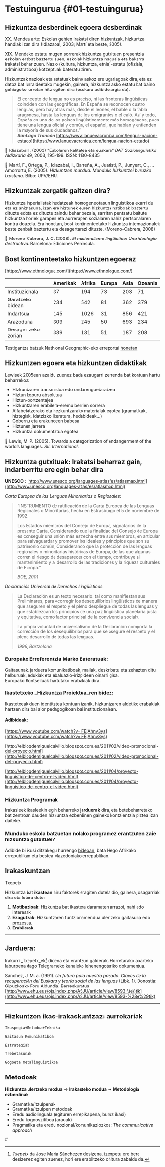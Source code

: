 # Testuingurua {#01-testuingurua}

## Hizkuntza desberdinek egoera desberdinak

XX. Mendea arte: Eskolan gehien irakatsi diren hizkuntzak, hizkuntza handiak izan dira \(Idiazabal, 2003; Martí eta beste, 2005\).

XIX. Mendeko estatu mugen sorrerak hizkuntza gutxituen presentzia eskolan erabat baztertu zuen, eskolak hizkuntza nagusia eta bakarra irakatsI behar zuen. Nazio \(kultura, hizkuntza, etnia\)-estatu \(ofiziala, administratiboa\) kotzeptuak bateratu ziren.

Hizkuntzak nazioak eta estatuak baino askoz ere ugariagoak dira, eta ez datoz bat lurraldeetako mugekin, gainera, hizkuntza asko estatu bat baino gehiagoko lurretan hitz egiten dira \(euskara adibide argia da\).

> El concepto de lengua no es preciso, ni las fronteras lingüísticas coinciden con las geográficas. En España se reconocen cuatro lenguas, pero hay otras más, desde el leonés, el bable o la fabla aragonesa, hasta las lenguas de los emigrantes o el caló. Así y todo, España es uno de los países lingüísticamente más homogéneos, pues tiene una lengua oficial y común, el español, que hablan y entienden la mayoría de sus ciudadanos.”  
> _**Santiago Trancón**_ [https://www.lanuevacronica.com/lengua-nacion-estado](https://www.lanuevacronica.com/lengua-nacion-estado)

:book: Idiazabal I. \(2003\) "Eskolaren kalitatea eta euskara" _BAT Soziolinguistika Aldizkaria_ 49,  2003, 195-199. ISSN: 1130-8435

:book: Martí, F., Ortega, P., Idiazabal, I., Barreña, A., Juaristi, P., Junyent, C., … Amorrortu, E. \(2005\). _Hizkuntzen mundua. Munduko hizkuntzei buruzko txostena_. Bilbo: UPV/EHU.

## Hizkuntzak zergatik galtzen dira?

Hizkuntza inperialistak hedatzeak homogeneotasun linguistikoa ekarri du eta ez aniztasuna, izan ere hiztunek euren hizkuntza natiboak baztertu dituzte edota ez dituzte zaindu behar bezala, sarritan pentsatu baitute hizkuntza horiek garapen eta aurrerapen sozialaren nahiz pertsonalaren kontra doazela. Era honetan, bost kontinenteetako hizkuntza internazionalek beste zenbait baztertu eta desagertarazi dituzte.  \(Moreno-Cabrera, 2008\)

:book:  Moreno-Cabrera, J. C. \(2008\). _El nacionalismo lingüístico: Una ideología destructiva_. Barcelona: Ediciones Península.

## Bost kontinenteetako hizkuntzen egoeraz

[https://www.ethnologue.com/](https://www.ethnologue.com/)

|  | Amerikak | Afrika | Europa | Asia | Ozeania |
| --- | --- | --- | --- | --- | --- |
| Instituzionala | 37 | 194 | 73 | 203 | 71 |
| Garatzeko bidean | 234 | 542 | 81 | 362 | 379 |
| Indartsua | 145 | 1026 | 31 | 856 | 421 |
| Arazoduna | 309 | 245 | 50 | 693 | 234 |
| Desagertzeko zorian | 339 | 131 | 51 | 187 | 208 |

Testigantza batzuk Nathional Geographic-eko erreportai [honetan](http://www.nationalgeographic.com.es/mundo-ng/grandes-reportajes/lenguas-peligro-extincion_6174/26)

## Hizkuntzen egoera eta hizkuntzen didaktikak

Lewisek 2005ean azaldu zuenez bada ezaugarri zerrenda bat kontuan hartu beharrekoa:

* Hizkuntzaren transmisioa edo ondorengoetaratzea
* Hiztun kopuru absolutua
* Hiztun-portzentajea
* Hizkuntzaren erabilera-eremu berrien sorrera
* Alfabetatzerako eta hezkuntzarako materialak egotea \(gramatikak, hiztegiak, idatzizko literatura, hedabideak…\)
* Gobernu eta erakundeen babesa
* Hiztunen jarrera
* Hizkuntza dokumentatua egotea

:book:   Lewis, M. P. \(2005\). Towards a categorization of endangerment of the world’s languages. _SIL International_.

## Hizkuntza gutxituak: Irakatsi beharraz gain, indarberritu ere egin behar dira

**UNESCO** : [http://www.unesco.org/languages-atlas/es/atlasmap.html](http://www.unesco.org/languages-atlas/es/atlasmap.html)

_Carta Europea de las Lenguas Minoritarias o Regionales_:

> “INSTRUMENTO de ratificación de la Carta Europea de las Lenguas Regionales o Minoritarias, hecha en Estrasburgo el 5 de noviembre de 1992.
>
> Los Estados miembros del Consejo de Europa, signatarios de la presente Carta, Considerando que la finalidad del Consejo de Europa es conseguir una unión más estrecha entre sus miembros, en  articular para salvaguardar y promover los ideales y principios que son su patrimonio común;  Considerando que la protección de las lenguas regionales o minoritarias históricas de Europa, de las que algunas corren el riesgo de desaparecer con el tiempo, contribuye al mantenimiento y al desarrollo de las tradiciones y la riqueza culturales de Europa.”
>
> _BOE, 2001_

_Declaración Universal de Derechos Lingüísticos_

> La Declaración es un texto necesario, tal como manifiestan sus Preliminares, para «corregir los desequilibrios lingüísticos de manera que aseguren el respeto y el pleno despliegue de todas las lenguas y que establezcan los principios de una paz lingüística planetaria justa y equitativa, como factor principal de la convivencia social».
>
> La propia voluntad de universalismo de la Declaración comporta la corrección de los desequilibrios para que se asegure el respeto y el pleno desarrollo de todas las lenguas.
>
> _1996, Bartzelona_

### Europako Erreferentzia Marko Bateratuak:

Gaitasunak, jarduera komunikatiboak, mailak, deskribatu eta zehazten ditu helburuak, edukiak eta ebaluazio-irizpideen oinarri gisa.  
Europako Kontseiluak hartutako erabakiak dira.

### Ikastetxeko _Hizkuntza Proiektua_ren bidez:

Ikastetxeak duen identitatea kontuan izanik, hizkuntzaren aldetiko erabakiak hartzen dira bai alor pedagogikoan bai instituzionalean.

#### Adibideak:

[https://www.youtube.com/watch?v=iFEjAhnv3ys](https://www.youtube.com/watch?v=iFEjAhnv3ys)

[http://elblogdemiguelcalvillo.blogspot.com.es/2011/02/video-promocional-del-proyecto.html](http://elblogdemiguelcalvillo.blogspot.com.es/2011/02/video-promocional-del-proyecto.html)

[http://elblogdemiguelcalvillo.blogspot.com.es/2011/04/proyecto-linguistico-de-centro-el-video.html](http://elblogdemiguelcalvillo.blogspot.com.es/2011/04/proyecto-linguistico-de-centro-el-video.html)

### Hizkuntza Programak

Irakasleek ikasleekin egin beharreko **jarduerak** dira, eta betebeharretako bat zentroan dauden hizkuntza ezberdinen gaineko kontzientzia piztea izan daiteke.

### Munduko eskola batzuetan nolako programez erantzuten zaie hizkuntza gutxituei?

Adibide bi ikusi ditzakegu hurrengo [bideoan](https://youtu.be/nPUMvUBuX00), bata Hego Afrikako errepublikan eta bestea Mazedoniako errepublikan.

## Irakaskuntzan

Txepetx

Hizkuntza bat **ikastean** hiru faktorek eragiten dutela dio, gainera, osagarriak dira eta lotura dute:

1. **Motibazioak**: Hizkuntza bat ikastera daramaten arrazoi, nahi edo interesak
2. **Ezagutzak**: Hizkuntzaren funtzionamendua ulertzeko gaitasuna edo prozesua.
3. **Erabilerak**.

---

## Jarduera:

Irakurri _Txepetx_ek[^txepetx] dioena eta erantzun galderak. Horretarako aparteko laburpena dago Telegrameko kanaleko lehenengotariko dokumentua.

Sánchez, J. M. a. \(1991\). _Un futuro para nuestro pasado. Claves de la recuperación del Euskara y teoría social de las lenguas_ \(Libk. 1\). Donostia: Gipuzkoako Foru Aldundia. Berreskuratua [http://www.ehu.eus/ojs/index.php/ASJU/article/view/8593-\(e\)tik](http://www.ehu.eus/ojs/index.php/ASJU/article/view/8593-%28e%29tik)

---

## Hizkuntzen ikas-irakaskuntzaz: aurrekariak

```
Ikuspegia+Metodoa+Teknika

Gaitasun Komunikatiboa

Estrategiak

Trebetasunak

Gogoeta metalinguistikoa
```

## Metodoak

**Hizkuntza ulertzeko modua** -&gt; **Irakasteko modua** -&gt; **Metodologia ezberdinak**

* Gramatika/itzulpenak
* Gramatika/itzulpen metodoak
* Eredu audiolinguala \(egituren errepikapena, buruz ikasi\)
* Eredu kognoszitiboa \(arauak\)
* Pragmatika eta eredu nozional/komunikaziozkoa: _The communicative approach_

\#

[^txepetx]: _Txepetx_ da Jose Maria Sánchezen desizena. izenpetu ere bere desizenez egiten zuenez, hori ere erabiltzeko ohitura zabaldu da.

